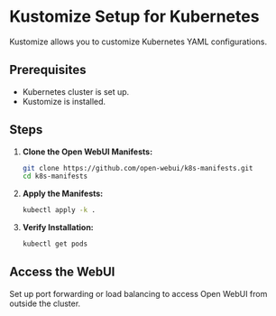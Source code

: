 
# Kustomize Setup for Kubernetes

Kustomize allows you to customize Kubernetes YAML configurations.

## Prerequisites

- Kubernetes cluster is set up.
- Kustomize is installed.

## Steps

1. **Clone the Open WebUI Manifests:**

   ```bash
   git clone https://github.com/open-webui/k8s-manifests.git
   cd k8s-manifests
   ```

2. **Apply the Manifests:**

   ```bash
   kubectl apply -k .
   ```

3. **Verify Installation:**

   ```bash
   kubectl get pods
   ```

## Access the WebUI

Set up port forwarding or load balancing to access Open WebUI from outside the cluster.
